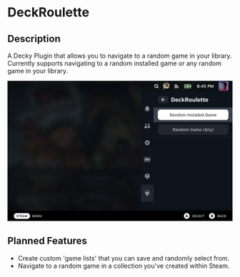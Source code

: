 # DeckRoulette

## Description

A Decky Plugin that allows you to navigate to a random game in your library. Currently supports navigating to a random installed game or any random game in your library.

![](screenshots/001_random_game.jpg)

## Planned Features

-   Create custom 'game lists' that you can save and randomly select from.
-   Navigate to a random game in a collection you've created within Steam.
